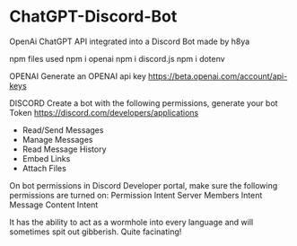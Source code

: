 # ChatGPT-Discord-Bot
OpenAi ChatGPT API integrated into a Discord Bot
made by h8ya

npm files used
npm i openai
npm i discord.js
npm i dotenv

OPENAI
Generate an OPENAI api key
https://beta.openai.com/account/api-keys

DISCORD
Create a bot with the following permissions, generate your bot Token
https://discord.com/developers/applications
- Read/Send Messages
- Manage Messages
- Read Message History
- Embed Links
- Attach Files

On bot permissions in Discord Developer portal, make sure the following permissions are turned on:
Permission Intent
Server Members Intent
Message Content Intent

It has the ability to act as a wormhole into every language and will sometimes spit out gibberish. Quite facinating!
